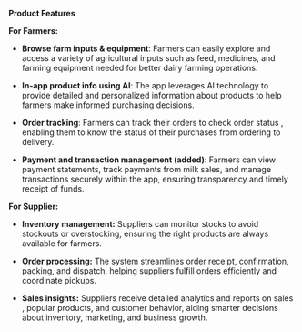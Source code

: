 **Product Features**

**For Farmers:**

* **Browse farm inputs & equipment**: Farmers can easily explore and access a variety of agricultural inputs such as feed, medicines, and farming equipment needed for better dairy farming operations.

* **In-app product info using AI**: The app leverages AI technology to provide detailed and personalized information about products to help farmers make informed purchasing decisions.

* **Order tracking**: Farmers can track their orders to check order status , enabling them to know the status of their purchases from ordering to delivery.

* **Payment and transaction management (added)**: Farmers can view payment statements, track payments from milk sales, and manage transactions securely within the app, ensuring transparency and timely receipt of funds.


**For Supplier:**

 * **Inventory management:** Suppliers can monitor stocks  to avoid stockouts or overstocking, ensuring the right products are always available for farmers.

* **Order processing:** The system streamlines order receipt, confirmation, packing, and dispatch, helping suppliers fulfill orders efficiently and coordinate pickups.

* **Sales insights:** Suppliers receive detailed analytics and reports on sales , popular products, and customer behavior, aiding smarter decisions about inventory, marketing, and business growth.






